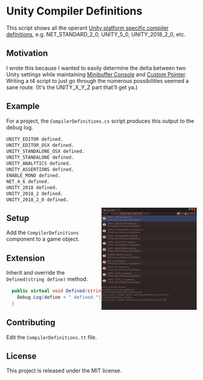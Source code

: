 Unity Compiler Definitions
==========================

This script shows all the operant [Unity platform specific compiler definitions](https://docs.unity3d.com/Manual/PlatformDependentCompilation.html), e.g. NET_STANDARD_2_0, UNITY_5_0, UNITY_2018_2_0, etc.  

Motivation
----------

I wrote this because I wanted to easily determine the delta between two Unity settings while maintaining [Minibuffer Console](http://seawisphunter.com/products/minibuffer/) and [Custom Pointer](http://seawisphunter.com/products/custom-pointer/).  Writing a t4 script to just go through the numerous possibilities seemed a sane route.  (It's the UNITY_X_Y_Z part that'll get ya.)

Example
-------

For a project, the `CompilerDefinitions.cs` script produces this output to the debug log.

```
UNITY_EDITOR defined.
UNITY_EDITOR_OSX defined.
UNITY_STANDALONE_OSX defined.
UNITY_STANDALONE defined.
UNITY_ANALYTICS defined.
UNITY_ASSERTIONS defined.
ENABLE_MONO defined.
NET_4_6 defined.
UNITY_2018 defined.
UNITY_2018_2 defined.
UNITY_2018_2_0 defined.
```
<img align="right" width="50%" src="example.png"/>

Setup
-----

Add the `CompilerDefinitions` component to a game object.

Extension
---------

Inherit and override the `Defined(string define)` method.

```cs
  public virtual void Defined(string define) {
    Debug.Log(define + " defined.");
  }
```

Contributing
------------

Edit the `CompilerDefinitions.tt` file.

License
-------

This project is released under the MIT license.
